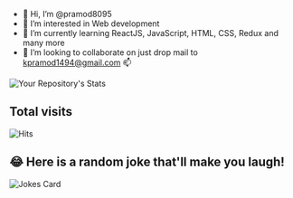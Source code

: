 - 👋 Hi, I’m @pramod8095
- 👀 I’m interested in Web development 
- 🌱 I’m currently learning ReactJS, JavaScript, HTML, CSS, Redux and many more
- 💞️ I’m looking to collaborate on just drop mail to kpramod1494@gmail.com 📫

<!---
pramod8095/pramod8095 is a ✨ special ✨ repository because its `README.md` (this file) appears on your GitHub profile.
You can click the Preview link to take a look at your changes.
--->

![Your Repository's Stats](https://github-readme-stats.vercel.app/api?username=pramod8095&show_icons=true)

## Total visits 
![Hits](https://hitcounter.pythonanywhere.com/count/tag.svg?url=https://github.com/pramod8095)

## 😂 Here is a random joke that'll make you laugh!
![Jokes Card](https://readme-jokes.vercel.app/api)
